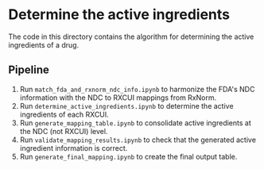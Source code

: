 # Determine the active ingredients

The code in this directory contains the algorithm for determining the active ingredients of a drug.

## Pipeline

1. Run `match_fda_and_rxnorm_ndc_info.ipynb` to harmonize the FDA's NDC information with the NDC to RXCUI mappings from RxNorm.
2. Run `determine_active_ingredients.ipynb` to determine the active ingredients of each RXCUI.
3. Run `generate_mapping_table.ipynb` to consolidate active ingredients at the NDC (not RXCUI) level.
4. Run `validate_mapping_results.ipynb` to check that the generated active ingredient information is correct.
5. Run `generate_final_mapping.ipynb` to create the final output table.
